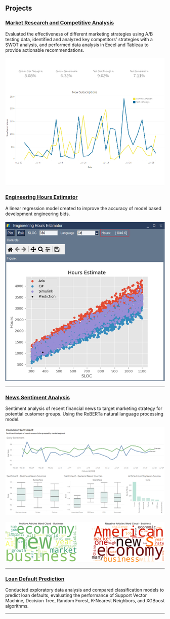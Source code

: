 ## Projects

### [Market Research and Competitive Analysis](https://github.com/MeghanPokorski/Market-Research-and-Competitive-Analysis)

Evaluated the effectiveness of different marketing strategies using A/B testing data, identified and analyzed key competitors' strategies with a SWOT analysis, and performed data analysis in Excel and Tableau to provide actionable recommendations.
<br>
<br>
<img src="assets/img/AB_results.png?raw=true"/>

### [Engineering Hours Estimator](https://github.com/MeghanPokorski/Engineering-Hours-Estimator)

A linear regression model created to improve the accuracy of model based development engineering bids.
<br>
<br>
<img src="assets/img/est-gui.png?raw=true"/>

---
### [News Sentiment Analysis](https://github.com/MeghanPokorski/News-Sentiment-Analysis)

Sentiment analysis of recent financial news to target marketing strategy for potential customer groups. Using the RoBERTa natural language processing model.
<br>
<br>
<img src="assets/img/dashboard.png?raw=true"/>
<br>
<br>
<img src="assets/img/business-wc.png?raw=true"/>

---
### [Loan Default Prediction](https://github.com/MeghanPokorski/Loan-Default-Prediction)

Conducted exploratory data analysis and compared classification models to predict loan defaults, evaluating the performance of Support Vector Machine, Decision Tree, Random Forest, K-Nearest Neighbors, and XGBoost algorithms.

---

